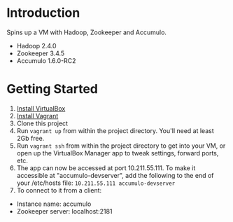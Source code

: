 # Introduction

Spins up a VM with Hadoop, Zookeeper and Accumulo.
- Hadoop 2.4.0
- Zookeeper 3.4.5
- Accumulo 1.6.0-RC2

# Getting Started

1. [Install VirtualBox](https://www.virtualbox.org/wiki/Downloads)
2. [Install Vagrant](http://downloads.vagrantup.com)
3. Clone this project
4. Run ```vagrant up``` from within the project directory. You'll need at least 2Gb free.
5. Run ```vagrant ssh``` from within the project directory to get into your VM, or open up the VirtualBox
   Manager app to tweak settings, forward ports, etc.
6. The app can now be accessed at port 10.211.55.111. To make it accessible at "accumulo-devserver", add
   the following to the end of your /etc/hosts file: ```10.211.55.111 accumulo-devserver```
7. To connect to it from a client:
  - Instance name: accumulo
  - Zookeeper server: localhost:2181
